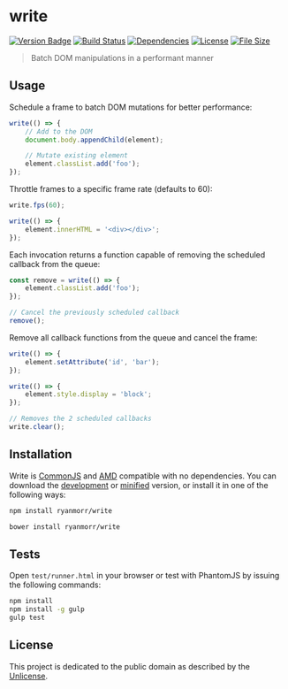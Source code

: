 # write

[![Version Badge][version-image]][project-url]
[![Build Status][build-image]][build-url]
[![Dependencies][dependencies-image]][project-url]
[![License][license-image]][license-url]
[![File Size][file-size-image]][project-url]

> Batch DOM manipulations in a performant manner

## Usage

Schedule a frame to batch DOM mutations for better performance:

``` javascript
write(() => {
    // Add to the DOM
    document.body.appendChild(element);

    // Mutate existing element
    element.classList.add('foo');
});
```

Throttle frames to a specific frame rate (defaults to 60):

``` javascript
write.fps(60);

write(() => {
    element.innerHTML = '<div></div>';
});
```

Each invocation returns a function capable of removing the scheduled callback from the queue:

``` javascript
const remove = write(() => {
    element.classList.add('foo');
});

// Cancel the previously scheduled callback
remove();
```

Remove all callback functions from the queue and cancel the frame:

``` javascript
write(() => {
    element.setAttribute('id', 'bar');
});

write(() => {
    element.style.display = 'block';
});

// Removes the 2 scheduled callbacks
write.clear();
```

## Installation

Write is [CommonJS](http://www.commonjs.org/) and [AMD](https://github.com/amdjs/amdjs-api/wiki/AMD) compatible with no dependencies. You can download the [development](http://github.com/ryanmorr/write/raw/master/dist/write.js) or [minified](http://github.com/ryanmorr/write/raw/master/dist/write.min.js) version, or install it in one of the following ways:

``` sh
npm install ryanmorr/write

bower install ryanmorr/write
```

## Tests

Open `test/runner.html` in your browser or test with PhantomJS by issuing the following commands:

``` sh
npm install
npm install -g gulp
gulp test
```

## License

This project is dedicated to the public domain as described by the [Unlicense](http://unlicense.org/).

[project-url]: https://github.com/ryanmorr/write
[version-image]: https://badge.fury.io/gh/ryanmorr%2Fwrite.svg
[build-url]: https://travis-ci.org/ryanmorr/write
[build-image]: https://travis-ci.org/ryanmorr/write.svg
[dependencies-image]: https://david-dm.org/ryanmorr/write.svg
[license-image]: https://img.shields.io/badge/license-Unlicense-blue.svg
[license-url]: UNLICENSE
[file-size-image]: https://badge-size.herokuapp.com/ryanmorr/write/master/dist/write.min.js.svg?color=blue&label=file%20size